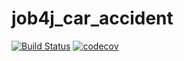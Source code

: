 # job4j_car_accident 
[![Build Status](https://app.travis-ci.com/Jazzik42/job4j_car_accident.svg?branch=master)](https://app.travis-ci.com/Jazzik42/job4j_car_accident)
[![codecov](https://codecov.io/gh/Jazzik42/job4j_elementary/branch/master/graph/badge.svg?token=XJ0T4LSC42)](https://codecov.io/gh/Jazzik42/job4j_elementary)